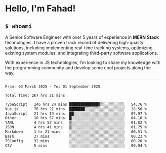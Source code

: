 <h1>Hello, I'm Fahad!</h1>

<h2><code>$ whoami</code></h2>

A Senior Software Engineer with over 5 years of experience in **MERN Stack** technologies. I have a proven track record of delivering high-quality solutions, including implementing real-time tracking systems, optimizing existing system modules, and integrating third-party software applications.

With experience in JS technologies, I'm looking to share my knowledge with the programming community and develop some cool projects along the way.

---

<!--START_SECTION:waka-->

```txt
From: 03 March 2025 - To: 01 September 2025

Total Time: 267 hrs 21 mins

TypeScript   146 hrs 24 mins █████████████▓░░░░░░░░░░░   54.76 %
Vue.js       76 hrs 21 mins  ███████░░░░░░░░░░░░░░░░░░   28.56 %
JavaScript   21 hrs 19 mins  ██░░░░░░░░░░░░░░░░░░░░░░░   07.97 %
Other        10 hrs 57 mins  █░░░░░░░░░░░░░░░░░░░░░░░░   04.10 %
YAML         4 hrs 52 mins   ▒░░░░░░░░░░░░░░░░░░░░░░░░   01.82 %
JSON         4 hrs 41 mins   ▒░░░░░░░░░░░░░░░░░░░░░░░░   01.75 %
Markdown     1 hr 21 mins    ░░░░░░░░░░░░░░░░░░░░░░░░░   00.51 %
Bash         37 mins         ░░░░░░░░░░░░░░░░░░░░░░░░░   00.23 %
TSConfig     32 mins         ░░░░░░░░░░░░░░░░░░░░░░░░░   00.20 %
CSV          5 mins          ░░░░░░░░░░░░░░░░░░░░░░░░░   00.04 %
```

<!--END_SECTION:waka-->

<!--
**heyFahad/heyFahad** is a ✨ _special_ ✨ repository because its `README.md` (this file) appears on your GitHub profile.

Here are some ideas to get you started:

- 🔭 I’m currently working on ...
- 🌱 I’m currently learning ...
- 👯 I’m looking to collaborate on ...
- 🤔 I’m looking for help with ...
- 💬 Ask me about ...
- 📫 How to reach me: ...
- 😄 Pronouns: ...
- ⚡ Fun fact: ...
-->
